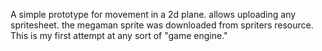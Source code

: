A simple prototype for movement in a 2d plane. allows uploading any spritesheet. the megaman sprite was downloaded from spriters resource.
This is my first attempt at any sort of "game engine."
